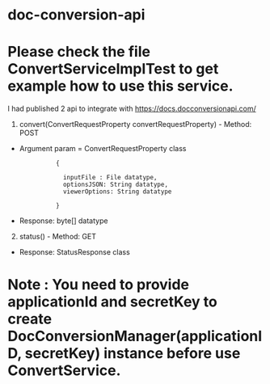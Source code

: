 # doc-conversion-api

# Please check the file ConvertServiceImplTest to get example how to use this service.

I had published 2 api to integrate with https://docs.docconversionapi.com/
1. convert(ConvertRequestProperty convertRequestProperty) - Method: POST

- Argument param = ConvertRequestProperty class 

                {
                
                  inputFile : File datatype,
                  optionsJSON: String datatype,
                  viewerOptions: String datatype
               
                }
                
- Response: byte[] datatype

2.  status() - Method: GET
- Response: StatusResponse class

# Note : You need to provide applicationId and secretKey to create DocConversionManager(applicationID, secretKey) instance before use ConvertService.
